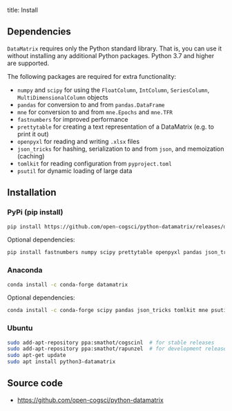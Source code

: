 title: Install


## Dependencies

`DataMatrix` requires only the Python standard library. That is, you can use it without installing any additional Python packages. Python 3.7 and higher are supported.

The following packages are required for extra functionality:

- `numpy` and `scipy` for using the `FloatColumn`, `IntColumn`, `SeriesColumn`, `MultiDimensionalColumn` objects
- `pandas` for conversion to and from `pandas.DataFrame`
- `mne` for conversion to and from `mne.Epochs` and `mne.TFR`
- `fastnumbers` for improved performance
- `prettytable` for creating a text representation of a DataMatrix (e.g. to print it out)
- `openpyxl` for reading and writing `.xlsx` files
- `json_tricks` for hashing, serialization to and from `json`, and memoization (caching)
- `tomlkit` for reading configuration from `pyproject.toml`
- `psutil` for dynamic loading of large data


## Installation

### PyPi (pip install)

~~~bash
pip install https://github.com/open-cogsci/python-datamatrix/releases/download/prerelease%2F1.0.0a4/datamatrix-1.0.0a4-py2.py3-none-any.whl --upgrade
~~~

Optional dependencies:

~~~bash
pip install fastnumbers numpy scipy prettytable openpyxl pandas json_tricks tomlkit mne psutil
~~~


### Anaconda

~~~bash
conda install -c conda-forge datamatrix
~~~

Optional dependencies:


~~~bash
conda install -c conda-forge scipy pandas json_tricks tomlkit mne psutil
~~~


### Ubuntu

~~~bash
sudo add-apt-repository ppa:smathot/cogscinl  # for stable releases
sudo add-apt-repository ppa:smathot/rapunzel  # for development releases
sudo apt-get update
sudo apt install python3-datamatrix
~~~


## Source code

- <https://github.com/open-cogsci/python-datamatrix>
